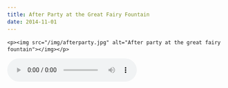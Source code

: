 ```yaml
---
title: After Party at the Great Fairy Fountain
date: 2014-11-01
---
```


    <p><img src="/img/afterparty.jpg" alt="After party at the great fairy fountain"></img></p>

<audio src="/works/afterparty.m4a" preload="metadata" controls></audio>


  